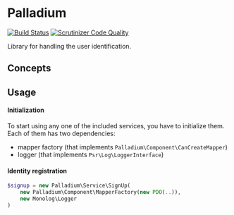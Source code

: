 # Palladium

[![Build Status](https://travis-ci.org/teresko/palladium.svg?branch=master)](https://travis-ci.org/teresko/palladium)
[![Scrutinizer Code Quality](https://scrutinizer-ci.com/g/teresko/palladium/badges/quality-score.png?b=master)](https://scrutinizer-ci.com/g/teresko/palladium/?branch=master)

Library for handling the user identification.

## Concepts

## Usage


#### Initialization

To start using any one of the included services, you have to initialize them. Each of them has two&nbsp;dependencies:

 - mapper factory (that implements `Palladium\Component\CanCreateMapper`)
 - logger (that implements `Psr\Log\LoggerInterface`)




#### Identity registration

```php
$signup = new Palladium\Service\SignUp(
    new Palladium\Component\MapperFactory(new PDO(..)),
    new Monolog\Logger
)
```

